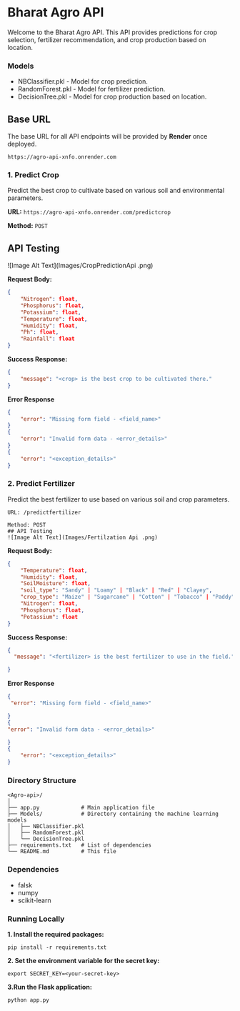 # Bharat Agro API

Welcome to the Bharat Agro API. This API provides predictions for crop selection, fertilizer recommendation, and crop production based on location. 

### Models
- NBClassifier.pkl - Model for crop prediction.
- RandomForest.pkl - Model for fertilizer prediction.
- DecisionTree.pkl - Model for crop production based on location.


## Base URL

The base URL for all API endpoints will be provided by **Render** once deployed.
```
https://agro-api-xnfo.onrender.com
```
### 1. Predict Crop

Predict the best crop to cultivate based on various soil and environmental parameters.

**URL:** `https://agro-api-xnfo.onrender.com/predictcrop`

**Method:** `POST`
## API Testing 
![Image Alt Text](Images/CropPredictionApi .png)

**Request Body:**

```json
{
    "Nitrogen": float,
    "Phosphorus": float,
    "Potassium": float,
    "Temperature": float,
    "Humidity": float,
    "Ph": float,
    "Rainfall": float
}
```
**Success Response:**
```json
{
    "message": "<crop> is the best crop to be cultivated there."
}

```
**Error Response**
```json
{
    "error": "Missing form field - <field_name>"
}
{
    "error": "Invalid form data - <error_details>"
}
{
    "error": "<exception_details>"
}
```
### 2. Predict Fertilizer
Predict the best fertilizer to use based on various soil and crop parameters.

```
URL: /predictfertilizer

Method: POST
## API Testing 
![Image Alt Text](Images/Fertilzation Api .png)
```
**Request Body:**
```json
{
    "Temperature": float,
    "Humidity": float,
    "SoilMoisture": float,
    "soil_type": "Sandy" | "Loamy" | "Black" | "Red" | "Clayey",
    "crop_type": "Maize" | "Sugarcane" | "Cotton" | "Tobacco" | "Paddy" | "Barley" | "Wheat" | "Millets" | "Oil seeds" | "Pulses" | "Ground Nuts",
    "Nitrogen": float,
    "Phosphorus": float,
    "Potassium": float
}
```
**Success Response:**
```json
{
  "message": "<fertilizer> is the best fertilizer to use in the field."

}
```
**Error Response**
```json
{
 "error": "Missing form field - <field_name>"

}
{
"error": "Invalid form data - <error_details>"

}
{
    "error": "<exception_details>"
}
```

### Directory Structure
```
<Agro-api>/
│
├── app.py             # Main application file
├── Models/            # Directory containing the machine learning models
│   ├── NBClassifier.pkl
│   ├── RandomForest.pkl
│   └── DecisionTree.pkl
├── requirements.txt   # List of dependencies
└── README.md          # This file

```
### Dependencies
- falsk 
- numpy 
- scikit-learn 

### Running Locally
**1. Install the required packages:**
```
pip install -r requirements.txt

```
**2. Set the environment variable for the secret key:**
```
export SECRET_KEY=<your-secret-key>

```
**3.Run the Flask application:** 
```
python app.py

```








